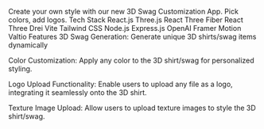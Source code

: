 Create your own style with our new 3D Swag Customization App. Pick colors, add logos.
Tech Stack
React.js
Three.js
React Three Fiber
React Three Drei
Vite
Tailwind CSS
Node.js
Express.js
OpenAI
Framer Motion
Valtio
Features
3D Swag Generation: Generate unique 3D shirts/swag items dynamically

Color Customization: Apply any color to the 3D shirt/swag for personalized styling.

Logo Upload Functionality: Enable users to upload any file as a logo, integrating it seamlessly onto the 3D shirt.

Texture Image Upload: Allow users to upload texture images to style the 3D shirt/swag.



